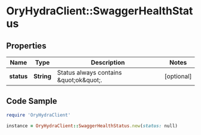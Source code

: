 # OryHydraClient::SwaggerHealthStatus

## Properties

Name | Type | Description | Notes
------------ | ------------- | ------------- | -------------
**status** | **String** | Status always contains \&quot;ok\&quot;. | [optional] 

## Code Sample

```ruby
require 'OryHydraClient'

instance = OryHydraClient::SwaggerHealthStatus.new(status: null)
```


